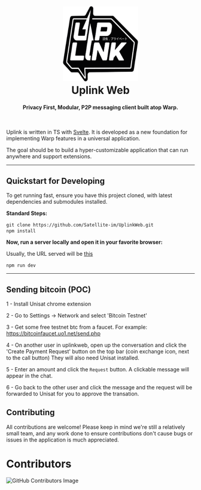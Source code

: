 <h1 align="center">
  <img src="docs/images/logo.png" width=200 height=200/><br>
  Uplink Web
</h1>

<h4 align="center">Privacy First, Modular, P2P messaging client built atop Warp.</h4>

<br/>

Uplink is written in TS with [Svelte](https://svelte.dev/). It is developed as a new foundation for implementing Warp features in a universal application.

The goal should be to build a hyper-customizable application that can run anywhere and support extensions.

---

## Quickstart for Developing

To get running fast, ensure you have this project cloned, with latest dependencies and submodules installed.

**Standard Steps:**

```
git clone https://github.com/Satellite-im/UplinkWeb.git
npm install
```

**Now, run a server locally and open it in your favorite browser:**

Usually, the URL served will be [this](http://localhost:5173/)

```
npm run dev
```

---

## Sending bitcoin (POC)

1 - Install Unisat chrome extension

2 - Go to Settings -> Network and select 'Bitcoin Testnet'

3 - Get some free testnet btc from a faucet. For example: https://bitcoinfaucet.uo1.net/send.php

4 - On another user in uplinkweb, open up the conversation and click the 'Create Payment Request' button on the top bar (coin exchange icon, next to the call button) They will also need Unisat installed.

5 - Enter an amount and click the `Request` button. A clickable message will appear in the chat.

6 - Go back to the other user and click the message and the request will be forwarded to Unisat for you to approve the transation.

## Contributing

All contributions are welcome! Please keep in mind we're still a relatively small team, and any work done to ensure contributions don't cause bugs or issues in the application is much appreciated.

# Contributors

![GitHub Contributors Image](https://contrib.rocks/image?repo=Satellite-im/UplinkWeb)
